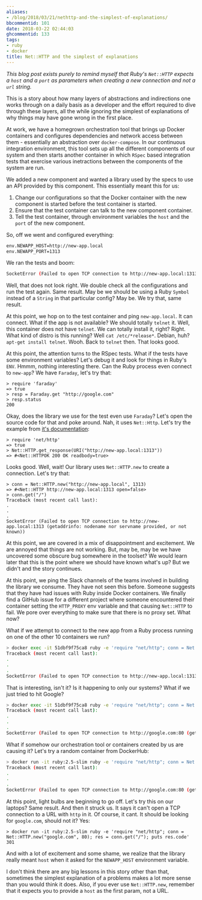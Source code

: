 ```yaml
---
aliases:
- /blog/2018/03/21/nethttp-and-the-simplest-of-explanations/
bbcommentid: 101
date: 2018-03-22 02:44:03
ghcommentid: 133
tags:
- ruby
- docker
title: Net::HTTP and the simplest of explanations
---
```


_This blog post exists purely to remind myself that Ruby's `Net::HTTP` expects a `host` and a `port` as parameters when creating a new connection and not a `url` string._

This is a story about how many layers of abstractions and indirections one works through on a daily basis as a developer and the effort required to dive through these layers, all the while ignoring the simplest of explanations of why things may have gone wrong in the first place.

At work, we have a homegrown orchestration tool that brings up Docker containers and configures dependencies and network access between them - essentially an abstraction over `docker-compose`. In our continuous integration environment, this tool sets up all the different components of our system and then starts another container in which `RSpec` based integration tests that exercise various inetractions between the components of the system are run.

We added a new component and wanted a library used by the specs to use an API provided by this component. This essentially meant this for us:

1. Change our configurations so that the Docker container with the new component is started before the test container is started.
1. Ensure that the test container can talk to the new component container.
1. Tell the test container, through environment variables the `host` and the `port` of the new component.

So, off we went and configured everything:

```bash
env.NEWAPP_HOST=http://new-app.local
env.NEWAPP_PORT=1313
```

We ran the tests and boom:

```bash
SocketError (Failed to open TCP connection to http://new-app.local:1313 (getaddrinfo: nodename nor servname provided, or not known))
```

Well, that does not look right. We double check all the configurations and run the test again. Same result. May be we should be using a Ruby `Symbol` instead of a `String` in that particular config? May be. We try that, same result. 

At this point, we hop on to the test container and ping `new-app.local`. It can connect.
What if the app is not available? We should totally `telnet` it. Well, this container does not have `telnet`. We can totally install it, right? Right. What kind of distro is this running? Well `cat /etc/*release*`. Debian, huh? `apt-get install telnet`. Wooh. Back to `telnet` then. That looks good.

At this point, the attention turns to the RSpec tests. What if the tests have some environment variables? Let's debug it and look for things in Ruby's `ENV`. Hmmm, nothing interesting there. Can the Ruby process even connect to `new-app`? We have `Faraday`, let's try that:
```irb
> require 'faraday'
=> true
> resp = Faraday.get "http://google.com"
> resp.status
200
```

Okay, does the library we use for the test even use `Faraday`? Let's open the source code for that and poke around. Nah, it uses `Net::Http`. Let's try the example from [it's documentation](https://ruby-doc.org/stdlib-2.5.0/libdoc/net/http/rdoc/Net/HTTP.html):
```irb
> require 'net/http'
=> true
> Net::HTTP.get_response(URI("http://new-app.local:1313"))
=> #<Net::HTTPOK 200 OK readbody=true>
```
Looks good. Well, wait! Our library uses `Net::HTTP.new` to create a connection. Let's try that:
```irb
> conn = Net::HTTP.new("http://new-app.local", 1313)
=> #<Net::HTTP http://new-app.local:1313 open=false>
> conn.get("/")
Traceback (most recent call last):
.
.
.
SocketError (Failed to open TCP connection to http://new-app.local:1313 (getaddrinfo: nodename nor servname provided, or not known))
```
At this point, we are covered in a mix of disappointment and excitement. We are annoyed that things are not working. But, may be, may be we have uncovered some obscure bug somewhere in the toolset? We would learn later that this is the point where we should have known what's up? But we didn't and the story continues.

At this point, we ping the Slack channels of the teams involved in building the library we consume. They have not seen this before. Someone suggests that they have had issues with Ruby inside Docker containers. We finally find a GitHub issue for a different project where someone encountered their container setting the `HTTP_PROXY` env variable and that causing `Net::HTTP` to fail. We pore over everything to make sure that there is no proxy set. What now?

What if we attempt to connect to the new app from a Ruby process running on one of the other 10 containers we run?

```bash
> docker exec -it 51dbf9f75ca8 ruby -e 'require "net/http"; conn = Net::HTTP.new("http://new-app.local", 1313); conn.get("/")'
Traceback (most recent call last):
.
.
.
SocketError (Failed to open TCP connection to http://new-app.local:1313 (getaddrinfo: nodename nor servname provided, or not known))
```

That is interesting, isn't it? Is it happening to only our systems? What if we just tried to hit Google?

```bash
> docker exec -it 51dbf9f75ca8 ruby -e 'require "net/http"; conn = Net::HTTP.new("http://google.com", 80); conn.get("/")'
Traceback (most recent call last):
.
.
.
SocketError (Failed to open TCP connection to http://google.com:80 (getaddrinfo: nodename nor servname provided, or not known))
```

What if somehow our orchestration tool or containers created by us are causing it? Let's try a random container from DockerHub:

```bash
> docker run -it ruby:2.5-slim ruby -e 'require "net/http"; conn = Net::HTTP.new("http://google.com",80); conn.get("/")'
Traceback (most recent call last):
.
.
.
SocketError (Failed to open TCP connection to http://google.com:80 (getaddrinfo: nodename nor servname provided, or not known))
```

At this point, light bulbs are beginning to go off. Let's try this on our laptops? Same result. And then it struck us. It says it can't open a TCP connection to a URL with `http` in it.  Of course, it cant. It should be looking for `google.com`, should not it? Yes:

```irb
> docker run -it ruby:2.5-slim ruby -e 'require "net/http"; conn = Net::HTTP.new("google.com", 80); res = conn.get("/"); puts res.code'
301
```

And with a lot of excitement and some shame, we realize that the library really meant `host` when it asked for the `NEWAPP_HOST` environment variable.

I don't think there are any big lessons in this story other than that, sometimes the simplest explanation of a problems makes a lot more sense than you would think it does. Also, if you ever use `Net::HTTP.new`, remember that it expects you to provide a `host` as the first param, not a URL.